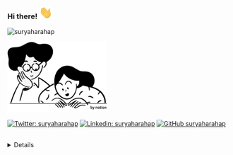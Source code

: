 ### Hi there! <img src="https://raw.githubusercontent.com/suryaharahap/suryaharahap/master/wave.gif" width="30px">
<p align="left"> 
  <img src="https://komarev.com/ghpvc/?username=suryaharahap&label=Views&color=blue&style=plastic" alt="suryaharahap" /> 
</p>

<img src="https://github.com/suryaharahap/suryaharahap/blob/master/img_notion.png" width="225"  alt="image_topright"/>

[![Twitter: suryaharahap](https://img.shields.io/twitter/follow/SuryaHarahap18?style=social)](https://twitter.com/SuryaHarahap18)
[![Linkedin: suryaharahap](https://img.shields.io/badge/-suryaharahap-blue?style=flat-square&logo=Linkedin&logoColor=white&link=https://www.linkedin.com/in/suryaharahap)](https://www.linkedin.com/in/suryaharahap)
[![GitHub suryaharahap](https://img.shields.io/github/followers/suryaharahap?label=follow&style=social)](https://github.com/suryaharahap)
<br>
<br>
<details>
  
  
  ## I am Surya-Harahap

  You can call me Surya... i'm a Software Engineer, interest about Data Engineer & Cloud. I am always open to collaborating on projects and innovative ideas. I like to discover, learn new things, eager to learn, and humble. Find out more about me [LinkedIn (@suryaharahap)](https://www.linkedin.com/in/suryaharahap/) & feel free to connect with me here. :)

  

  <img src="https://raw.githubusercontent.com/suryaharahap/suryaharahap/master/suryaintrogif.gif" width="900px">

  ---
  **have a great day! 😊 ©2025**
</details>


